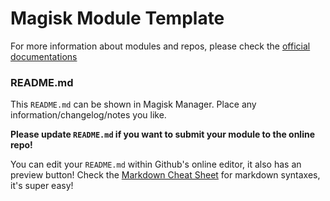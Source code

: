 # Magisk Module Template

For more information about modules and repos, please check the [official documentations](https://github.com/topjohnwu/Magisk/blob/master/docs/module_repo.md)

### README.md

This `README.md` can be shown in Magisk Manager. Place any information/changelog/notes you like.

**Please update `README.md` if you want to submit your module to the online repo!**

You can edit your `README.md` within Github's online editor, it also has an preview button! Check the [Markdown Cheat Sheet](https://github.com/adam-p/markdown-here/wiki/Markdown-Cheatsheet) for markdown syntaxes, it's super easy!